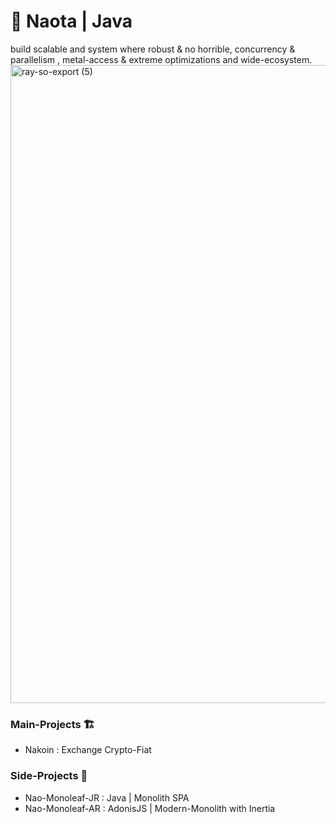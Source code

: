 # 🎋 Naota | Java
build scalable and system where robust & no horrible, concurrency & parallelism , metal-access & extreme optimizations and wide-ecosystem.
<img width="2081" height="1021" alt="ray-so-export (5)" src="https://github.com/user-attachments/assets/ddd1cc89-fa00-4b57-ad54-87b1e9765280" />

### Main-Projects 🏗️
- Nakoin : Exchange Crypto-Fiat

### Side-Projects 🎏
- Nao-Monoleaf-JR : Java | Monolith SPA
- Nao-Monoleaf-AR : AdonisJS | Modern-Monolith with Inertia
